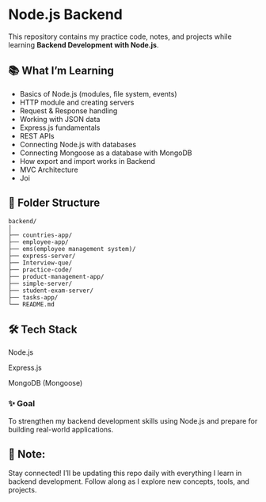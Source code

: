 # Node.js Backend  

This repository contains my practice code, notes, and projects while learning **Backend Development with Node.js**.  

## 📚 What I’m Learning  
- Basics of Node.js (modules, file system, events)  
- HTTP module and creating servers  
- Request & Response handling  
- Working with JSON data  
- Express.js fundamentals  
- REST APIs  
- Connecting Node.js with databases  
- Connecting Mongoose as a database with MongoDB
- How export and import works in Backend
- MVC Architecture
- Joi

## 📂 Folder Structure  
```
backend/
│
├── countries-app/  
├── employee-app/ 
├── ems(employee management system)/ 
├── express-server/  
├── Interview-que/  
├── practice-code/  
├── product-management-app/ 
├── simple-server/  
├── student-exam-server/  
├── tasks-app/ 
└── README.md
```
## 🛠 Tech Stack

Node.js

Express.js

MongoDB (Mongoose)


### ✨ Goal

To strengthen my backend development skills using Node.js and prepare for building real-world applications.

## 🚀 Note: 
Stay connected! I’ll be updating this repo daily with everything I learn in backend development. Follow along as I explore new concepts, tools, and projects.
